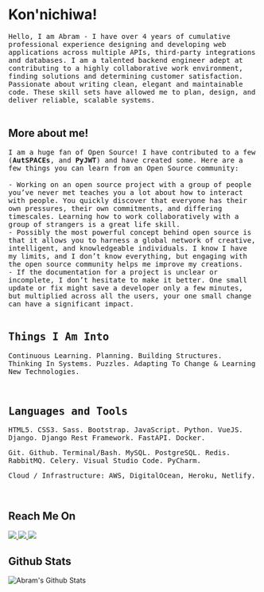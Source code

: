 <h1>Kon'nichiwa!</h1>

<div>
    <samp>Hello, I am Abram - I have over 4 years of cumulative professional experience designing and developing web applications across multiple APIs, third-party integrations and databases. I am a talented backend engineer adept at contributing to a highly collaborative work environment, finding solutions and determining customer satisfaction. Passionate about writing clean, elegant and maintainable code. These skill sets have allowed me to plan, design, and deliver reliable, scalable systems.</samp>
</div>

<br />

<h2>More about me!</h2>

<div>
    <samp>I am a huge fan of Open Source! I have contributed to a few (<b>AutSPACEs</b>, and <b>PyJWT</b>) and have created some. Here are a few things you can learn from an Open Source community:</samp>
</div>

<br />

<div>
    <samp>- Working on an open source project with a group of people you’ve never met teaches you a lot about how to interact with people. You quickly discover that everyone has their own pressures, their own commitments, and differing timescales. Learning how to work collaboratively with a group of strangers is a great life skill.</samp> <br />
    <samp>- Possibly the most powerful concept behind open source is that it allows you to harness a global network of creative, intelligent, and knowledgeable individuals. I know I have my limits, and I don’t know everything, but engaging with the open source community helps me improve my creations.</samp> <br />
    <samp>- If the documentation for a project is unclear or incomplete, I don’t hesitate to make it better. One small update or fix might save a developer only a <samp>few minutes, but multiplied across all the users, your one small change can have a significant impact.</samp>
</div>
    
<br />
    
<h2><samp>Things I Am Into </samp></h2>
    
<p><samp> Continuous Learning. Planning. Building Structures. Thinking In Systems. Puzzles. Adapting To Change & Learning New Technologies.</samp></p>
    
<br />
    
<h2><samp>Languages and Tools </samp></h2>
    
<div>
    <p>
        <samp>HTML5. CSS3. Sass. Bootstrap. JavaScript. Python. VueJS. Django. Django Rest Framework. FastAPI. Docker.</samp>
    </p>
</div>
    
<div>
    <p>
        <samp>Git. Github. Terminal/Bash. MySQL. PostgreSQL. Redis. RabbitMQ. Celery. Visual Studio Code. PyCharm. </samp>
    </p>
</div>
    
<div>
    <p>
        <samp>Cloud / Infrastructure: AWS, DigitalOcean, Heroku, Netlify.</samp>
    </p>
</div>
    
<br />
    
<h2>Reach Me On</h2>
    
<a target="_blank" href="https://linkedin.com/in/abraham-israel">
  <img src="https://img.shields.io/badge/linkedin-%230077B5.svg?&style=for-the-badge&logo=linkedin&logoColor=white" />
</a>
<a target="_blank" href="https://twitter.com/aybruhm">
  <img src="https://img.shields.io/badge/twitter-%231DA1F2.svg?&style=for-the-badge&logo=twitter&logoColor=white" />
</a>
<a target="_blank" href="mailto:israelvictory87@gmail.com?subject=Hello%20Abram,%20From%20Github">
  <img src="https://img.shields.io/badge/gmail-%23D14836.svg?&style=for-the-badge&logo=gmail&logoColor=white" />
</a>
    
<br />
    
<h2>Github Stats</h2>
    
<div>
    <img alt="Abram's Github Stats" src="https://github-readme-stats.vercel.app/api?username=aybruhm&show_icons=true&theme=gotham"/>
</div>
